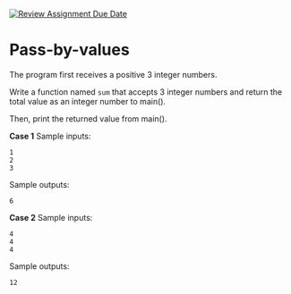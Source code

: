 [![Review Assignment Due Date](https://classroom.github.com/assets/deadline-readme-button-22041afd0340ce965d47ae6ef1cefeee28c7c493a6346c4f15d667ab976d596c.svg)](https://classroom.github.com/a/VdlKjquq)
# Pass-by-values

The program first receives a positive 3 integer numbers. 

Write a function named `sum` that accepts 3 integer numbers and return the total value as an integer number to main(). 

Then, print the returned value from main().



**Case 1**
Sample inputs:
```
1
2
3
```
Sample outputs:
```
6
```
**Case 2**
Sample inputs:
```
4
4
4
```
Sample outputs:
```
12
```
